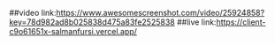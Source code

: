 ##video link:https://www.awesomescreenshot.com/video/25924858?key=78d982ad8b025838d475a83fe2525838
##live link:https://client-c9o61651x-salmanfursi.vercel.app/
